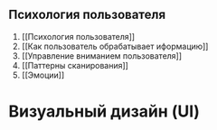 ## Психология пользователя 

1. [[Психология пользователя]]
2. [[Как пользователь обрабатывает иформацию]]
3. [[Управление вниманием пользователя]]
4. [[Паттерны сканирования]]
5. [[Эмоции]]



# Визуальный дизайн (UI)
